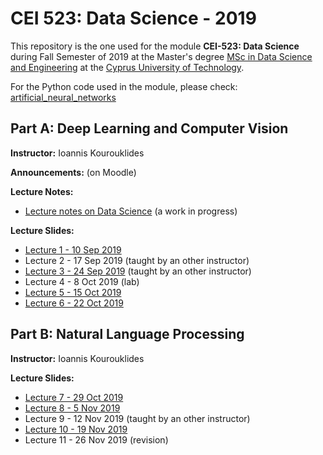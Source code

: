 # CEI 523: Data Science - 2019

This repository is the one used for the module __CEI-523: Data Science__ during Fall Semester of 2019 at the Master's degree [MSc in Data Science and Engineering](https://www.cut.ac.cy/faculties/fet/eecei/module-description/modules-msc-data-science-and-engineering/?languageId=1) at the [Cyprus University of Technology](https://www.cut.ac.cy/).

For the Python code used in the module, please check: [artificial_neural_networks](https://github.com/kourouklides/artificial_neural_networks)


## Part A: Deep Learning and Computer Vision

__Instructor:__ Ioannis Kourouklides

__Announcements:__ (on Moodle)

__Lecture Notes:__

- [Lecture notes on Data Science](http://bit.ly/ds-lectures) (a work in progress)

__Lecture Slides:__

- [Lecture 1 - 10 Sep 2019](http://bit.ly/2kgOKUl)
- Lecture 2 - 17 Sep 2019 (taught by an other instructor)
- [Lecture 3 - 24 Sep 2019](http://bit.ly/2keBsrc) (taught by an other instructor)
- Lecture 4 - 8 Oct 2019 (lab)
- [Lecture 5 - 15 Oct 2019](http://bit.ly/2kGI8hW)
- [Lecture 6 - 22 Oct 2019](http://bit.ly/2lQL5wU)


## Part B: Natural Language Processing

__Instructor:__ Ioannis Kourouklides

__Lecture Slides:__

- [Lecture 7 - 29 Oct 2019](http://bit.ly/2MTAMmy)
- [Lecture 8 - 5 Nov 2019](http://bit.ly/2Ce84Xq)
- Lecture 9 - 12 Nov 2019 (taught by an other instructor)
- [Lecture 10 - 19 Nov 2019](http://bit.ly/2Xusx3W)
- Lecture 11 - 26 Nov 2019 (revision)
